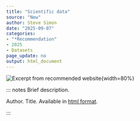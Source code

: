```yaml
---
title: "Scientific data"
source: "New"
author: Steve Simon
date: "2025-09-07"
categories:
- "*Recommendation"
- 2025
- Datasets
page_update: no
output: html_document
---
```


![](http://www.pmean.com/new-images/xx/xx-01.png "Excerpt from recommended website"){width=80%}

::: notes
Brief description.

Author. Title. Available in [html format][xxx1].

[xxx1]: https://www.nature.com/sdata/
:::
